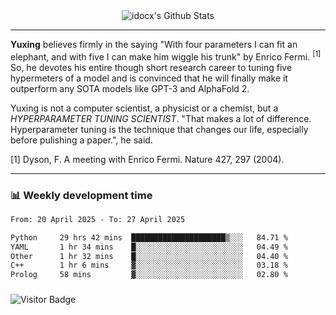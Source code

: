 <div align="center">
    <img align="center" src="https://github-readme-stats.vercel.app/api?username=idocx&show_icons=true&count_private=true&hide_border=true" alt="idocx's Github Stats"></img>
</div>

---

**Yuxing** believes firmly in the saying "With four parameters I can fit an elephant, and with five I can make him wiggle his trunk" by Enrico Fermi. <sup>[1]</sup> So, he devotes his entire though short research career to tuning five hypermeters of a model and is convinced that he will finally make it outperform any SOTA models like GPT-3 and AlphaFold 2.

Yuxing is not a computer scientist, a physicist or a chemist, but a *HYPERPARAMETER TUNING SCIENTIST*. "That makes a lot of difference. Hyperparameter tuning is the technique that changes our life, especially before pulishing a paper.", he said.

[1] Dyson, F. A meeting with Enrico Fermi. Nature 427, 297 (2004).


---

### 📊 Weekly development time
<!--START_SECTION:waka-->

```txt
From: 20 April 2025 - To: 27 April 2025

Python     29 hrs 42 mins  █████████████████████▒░░░   84.71 %
YAML       1 hr 34 mins    █░░░░░░░░░░░░░░░░░░░░░░░░   04.49 %
Other      1 hr 32 mins    █░░░░░░░░░░░░░░░░░░░░░░░░   04.40 %
C++        1 hr 6 mins     ▓░░░░░░░░░░░░░░░░░░░░░░░░   03.18 %
Prolog     58 mins         ▓░░░░░░░░░░░░░░░░░░░░░░░░   02.80 %
```

<!--END_SECTION:waka-->

### 

![Visitor Badge](https://visitor-badge.laobi.icu/badge?page_id=idocx.idocx)